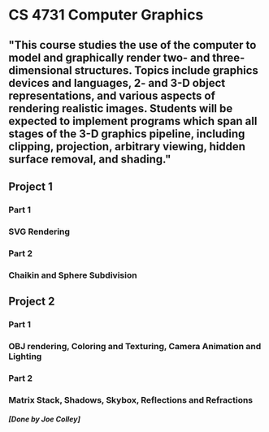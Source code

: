 # CS 4731 Computer Graphics

## "This course studies the use of the computer to model and graphically render two- and three-dimensional structures. Topics include graphics devices and languages, 2- and 3-D object representations, and various aspects of rendering realistic images. Students will be expected to implement programs which span all stages of the 3-D graphics pipeline, including clipping, projection, arbitrary viewing, hidden surface removal, and shading."

## Project 1
### Part 1
### SVG Rendering

### Part 2
### Chaikin and Sphere Subdivision

## Project 2
### Part 1
### OBJ rendering, Coloring and Texturing, Camera Animation and Lighting

### Part 2
### Matrix Stack, Shadows, Skybox, Reflections and Refractions

##### [Done by Joe Colley]
